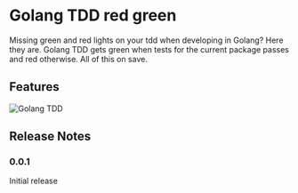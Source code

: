 # Golang TDD red green

Missing green and red lights on your tdd when developing in Golang? Here they are. Golang TDD gets green when tests for the current package passes and red otherwise. All of this on save.

## Features

![Golang TDD](https://raw.githubusercontent.com/joaodias/vscode-golang-tdd/master/images/golangtdd.gif)

## Release Notes

### 0.0.1

Initial release
